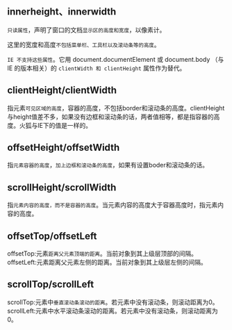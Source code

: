 ## innerheight、innerwidth 
`只读属性`，声明了窗口的文档`显示区的高度和宽度`，以像素计。

这里的宽度和高度`不包括菜单栏、工具栏以及滚动条等的高度`。

`IE 不支持这些属性`。它用 document.documentElement 或 document.body （与 IE 的版本相关）的 `clientWidth 和 clientHeight` 属性作为替代。

## clientHeight/clientWidth

指元素`可见区域的高度`，容器的高度，不包括border和滚动条的高度。clientHeight与height值差不多，如果没有边框和滚动条的话，两者值相等，都是指容器的高度。火狐与IE下的值是一样的。

## offsetHeight/offsetWidth

指`元素容器的高度`，`加上边框和滚动条的高度`，如果有设置boder和滚动条的话。

## scrollHeight/scrollWidth

指`元素内容的高度，而不是容器的高度`。当元素内容的高度大于容器高度时，指元素内容的高度。

## offsetTop/offsetLeft

offsetTop:元素`距离父元素顶端的距离`。当前对象到其上级层顶部的间隔。
offsetLeft:元素距离父元素左侧的距离。当前对象到其上级层左侧的间隔。

## scrollTop/scrollLeft

scrollTop:元素中`垂直滚动条滚动的距离`。若元素中没有滚动条，则滚动距离为0。
scrollLeft:元素中水平滚动条滚动的距离。若元素中没有滚动条，则滚动距离为0。